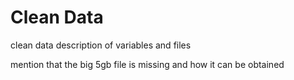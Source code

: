 # Clean Data

clean data description of variables and files

mention that the big 5gb file is missing and how it can be obtained

